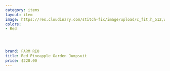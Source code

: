 ```yaml
---
category: items
layout: item
image: https://res.cloudinary.com/stitch-fix/image/upload/c_fit,h_512,w_512/v1640820802/oazuohleacpsjbybs1vq
colors: 
- Red




brand: FARM RIO
title: Red Pineapple Garden Jumpsuit
price: $220.00
---
```


